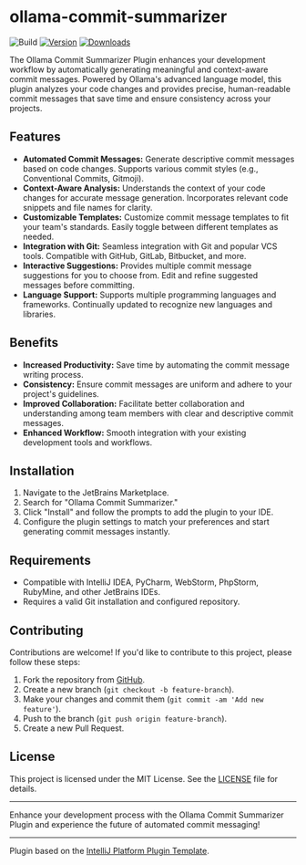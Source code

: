 # ollama-commit-summarizer

![Build](https://github.com/itishermann/ollama-commit-summarizer/workflows/Build/badge.svg)
[![Version](https://img.shields.io/jetbrains/plugin/v/MARKETPLACE_ID.svg)](https://plugins.jetbrains.com/plugin/MARKETPLACE_ID)
[![Downloads](https://img.shields.io/jetbrains/plugin/d/MARKETPLACE_ID.svg)](https://plugins.jetbrains.com/plugin/MARKETPLACE_ID)

The Ollama Commit Summarizer Plugin enhances your development workflow by automatically generating meaningful and context-aware commit messages. Powered by Ollama's advanced language model, this plugin analyzes your code changes and provides precise, human-readable commit messages that save time and ensure consistency across your projects.

## Features

- **Automated Commit Messages:** Generate descriptive commit messages based on code changes. Supports various commit styles (e.g., Conventional Commits, Gitmoji).
- **Context-Aware Analysis:** Understands the context of your code changes for accurate message generation. Incorporates relevant code snippets and file names for clarity.
- **Customizable Templates:** Customize commit message templates to fit your team's standards. Easily toggle between different templates as needed.
- **Integration with Git:** Seamless integration with Git and popular VCS tools. Compatible with GitHub, GitLab, Bitbucket, and more.
- **Interactive Suggestions:** Provides multiple commit message suggestions for you to choose from. Edit and refine suggested messages before committing.
- **Language Support:** Supports multiple programming languages and frameworks. Continually updated to recognize new languages and libraries.

## Benefits

- **Increased Productivity:** Save time by automating the commit message writing process.
- **Consistency:** Ensure commit messages are uniform and adhere to your project's guidelines.
- **Improved Collaboration:** Facilitate better collaboration and understanding among team members with clear and descriptive commit messages.
- **Enhanced Workflow:** Smooth integration with your existing development tools and workflows.

## Installation

1. Navigate to the JetBrains Marketplace.
2. Search for "Ollama Commit Summarizer."
3. Click "Install" and follow the prompts to add the plugin to your IDE.
4. Configure the plugin settings to match your preferences and start generating commit messages instantly.

## Requirements

- Compatible with IntelliJ IDEA, PyCharm, WebStorm, PhpStorm, RubyMine, and other JetBrains IDEs.
- Requires a valid Git installation and configured repository.

## Contributing

Contributions are welcome! If you'd like to contribute to this project, please follow these steps:

1. Fork the repository from [GitHub](https://github.com/itishermann/ollama-commit-summarizer).
2. Create a new branch (`git checkout -b feature-branch`).
3. Make your changes and commit them (`git commit -am 'Add new feature'`).
4. Push to the branch (`git push origin feature-branch`).
5. Create a new Pull Request.

## License

This project is licensed under the MIT License. See the [LICENSE](LICENSE) file for details.

---

Enhance your development process with the Ollama Commit Summarizer Plugin and experience the future of automated commit messaging!

---
Plugin based on the [IntelliJ Platform Plugin Template][template].

[template]: https://github.com/JetBrains/intellij-platform-plugin-template
[docs:plugin-description]: https://plugins.jetbrains.com/docs/intellij/plugin-user-experience.html#plugin-description-and-presentation
